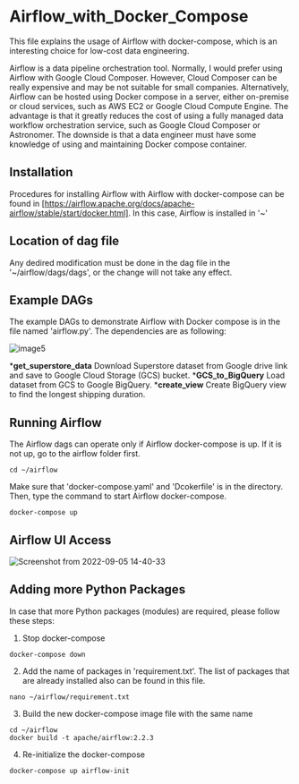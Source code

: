 # Airflow_with_Docker_Compose
This file explains the usage of Airflow with docker-compose, which is an interesting choice for low-cost data engineering.

Airflow is a data pipeline orchestration tool. Normally, I would prefer using Airflow with Google Cloud Composer. However, Cloud Composer can be really expensive and may be not suitable for small companies. Alternatively, Airflow can be hosted using Docker compose in a server, either on-premise or cloud services, such as AWS EC2 or Google Cloud Compute Engine. The advantage is that it greatly reduces the cost of using a fully managed data workflow orchestration service, such as Google Cloud Composer or Astronomer. The downside is that a data engineer must have some knowledge of using and maintaining Docker compose container.

## Installation
Procedures for installing Airflow with Airflow with docker-compose can be found in [https://airflow.apache.org/docs/apache-airflow/stable/start/docker.html]. In this case, Airflow is installed in '~'

## Location of dag file
Any dedired modification must be done in the dag file in the '~/airflow/dags/dags', or the change will not take any effect.

## Example DAGs
The example DAGs to demonstrate Airflow with Docker compose is in the file named 'airflow.py'. The dependencies are as following:

![image5](https://user-images.githubusercontent.com/45530179/188531314-f8cc1ba3-e7fe-41a6-b0d6-1c5311700537.png)

*__get_superstore_data__ Download Superstore dataset from Google drive link and save to Google Cloud Storage (GCS) bucket. 
*__GCS_to_BigQuery__ Load dataset from GCS to Google BigQuery. 
*__create_view__ Create BigQuery view to find the longest shipping duration. 

## Running Airflow
The Airflow dags can operate only if Airflow docker-compose is up. If it is not up, go to the airflow folder first.
```
cd ~/airflow
```
Make sure that 'docker-compose.yaml' and 'Dcokerfile' is in the directory. Then, type the command to start Airflow docker-compose.
```
docker-compose up
```

## Airflow UI Access

![Screenshot from 2022-09-05 14-40-33](https://user-images.githubusercontent.com/106131723/188395148-744ec19e-8e82-40cc-ba78-8cc37c3044e8.png)

## Adding more Python Packages
In case that more Python packages (modules) are required, please follow these steps:
1. Stop docker-compose
```
docker-compose down
```
2. Add the name of packages in 'requirement.txt'. The list of packages that are already installed also can be found in this file.
```
nano ~/airflow/requirement.txt
```
3. Build the new docker-compose image file with the same name
```
cd ~/airflow
docker build -t apache/airflow:2.2.3
```
4. Re-initialize the docker-compose
```
docker-compose up airflow-init
```

